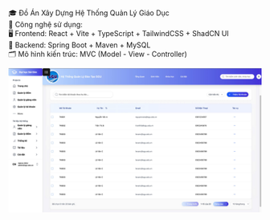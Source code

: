 
🎓 Đồ Án Xây Dựng Hệ Thống Quản Lý Giáo Dục
<br/>
🚀 Công nghệ sử dụng:
<br/>
🖥️ Frontend: React + Vite + TypeScript + TailwindCSS + ShadCN UI
<br/>
🔧 Backend: Spring Boot + Maven + MySQL
<br/>
🗂️ Mô hình kiến trúc: MVC (Model - View - Controller)
<br/>
<div>
<img src="./public/demo-bg.jpg" alt="Giao diện thêm giảng viên" width="600" />

</div>
